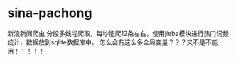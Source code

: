 # sina-pachong
新浪新闻爬虫
分段多线程爬取，每秒能爬12条左右，使用jieba模块进行热门词频统计，数据放到sqlite数据库中。
怎么会有这么多全局变量？？？又不是不能用！！！！！
